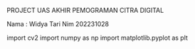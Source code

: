 PROJECT UAS AKHIR PEMOGRAMAN CITRA DIGITAL

Nama : Widya Tari
Nim 202231028

import cv2
import numpy as np
import matplotlib.pyplot as plt
